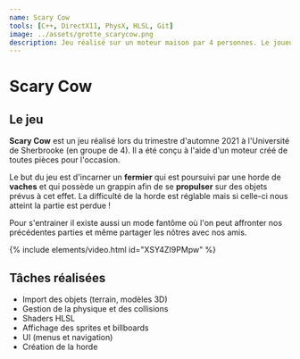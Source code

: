 ```yaml
---
name: Scary Cow
tools: [C++, DirectX11, PhysX, HLSL, Git]
image: ../assets/grotte_scarycow.png
description: Jeu réalisé sur un moteur maison par 4 personnes. Le joueur incarne un fermier qui doit s'enfuir car ses vaches le poursuivent !
---
```


# Scary Cow

## Le jeu
**Scary Cow** est un jeu réalisé lors du trimestre d'automne 2021 à l'Université de Sherbrooke (en groupe de 4). Il a été conçu à l'aide d'un moteur créé de toutes pièces pour l'occasion.

Le but du jeu est d'incarner un **fermier** qui est poursuivi par une horde de **vaches** et qui possède un grappin afin de se **propulser** sur des objets prévus à cet effet. La difficulté de la horde est réglable mais si celle-ci nous atteint la partie est perdue !

Pour s'entrainer il existe aussi un mode fantôme où l'on peut affronter nos précédentes parties et même partager les nôtres avec nos amis.

{% include elements/video.html id="XSY4ZI9PMpw" %}

## Tâches réalisées
- Import des objets (terrain, modèles 3D)  
- Gestion de la physique et des collisions  
- Shaders HLSL  
- Affichage des sprites et billboards  
- UI (menus et navigation)  
- Création de la horde  
